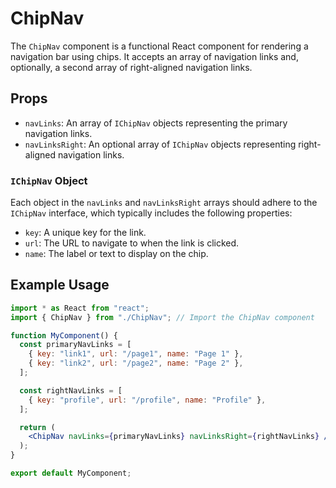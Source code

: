 # ChipNav

The `ChipNav` component is a functional React component for rendering a navigation bar using chips. It accepts an array of navigation links and, optionally, a second array of right-aligned navigation links.

## Props

- `navLinks`: An array of `IChipNav` objects representing the primary navigation links.
- `navLinksRight`: An optional array of `IChipNav` objects representing right-aligned navigation links.

### `IChipNav` Object

Each object in the `navLinks` and `navLinksRight` arrays should adhere to the `IChipNav` interface, which typically includes the following properties:

- `key`: A unique key for the link.
- `url`: The URL to navigate to when the link is clicked.
- `name`: The label or text to display on the chip.

## Example Usage

```jsx
import * as React from "react";
import { ChipNav } from "./ChipNav"; // Import the ChipNav component

function MyComponent() {
  const primaryNavLinks = [
    { key: "link1", url: "/page1", name: "Page 1" },
    { key: "link2", url: "/page2", name: "Page 2" },
  ];

  const rightNavLinks = [
    { key: "profile", url: "/profile", name: "Profile" },
  ];

  return (
    <ChipNav navLinks={primaryNavLinks} navLinksRight={rightNavLinks} />
  );
}

export default MyComponent;
